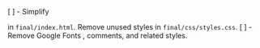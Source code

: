 [ ] - Simplify <footer> in `final/index.html`. Remove unused styles in `final/css/styles.css`.
[ ] - Remove Google Fonts <link />, comments, and related styles.
